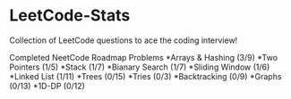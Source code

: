 # LeetCode-Stats
Collection of LeetCode questions to ace the coding interview!

Completed NeetCode Roadmap Problems
*Arrays & Hashing (3/9)
*Two Pointers (1/5)
*Stack (1/7)
*Bianary Search (1/7)
*Sliding Window (1/6)
*Linked List (1/11)
*Trees (0/15)
*Tries (0/3)
*Backtracking (0/9)
*Graphs (0/13)
*1D-DP (0/12)

